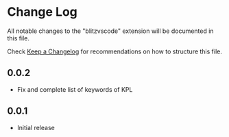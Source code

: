 # Change Log

All notable changes to the "blitzvscode" extension will be documented in this file.

Check [Keep a Changelog](http://keepachangelog.com/) for recommendations on how to structure this file.

## 0.0.2

- Fix and complete list of keywords of KPL

## 0.0.1

- Initial release